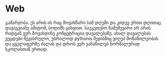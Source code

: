 # Web
 გამარჯობა. ეს არის ის რაც მოვასწარი სამ დღეში და კიდევ ერთი დღითაც დავაგვიანე ამიტომ, ბოდიშს გიხდით. საუკეთესო ნამუშევარი არ არის რადგან ვერ მოვახდინე კონცეტრაცია დავალებაზე. ახალ დავალებას ვეცდები შევასრულო, უბრალოდ pythonis შეჯიბშიც ვიღებ მონაწილეობას და ყველაფერზე ძალას და დროს ვერ ვანაწილებ ნორმალურად სკოლასთან ერთად.
